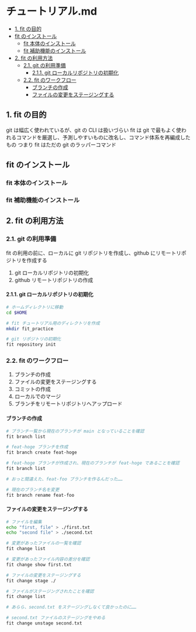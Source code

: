<!-- no toc -->
# チュートリアル.md

- [1. fit の目的](#1-fit-の目的)
- [fit のインストール](#fit-のインストール)
  - [fit 本体のインストール](#fit-本体のインストール)
  - [fit 補助機能のインストール](#fit-補助機能のインストール)
- [2. fit の利用方法](#2-fit-の利用方法)
  - [2.1. git の利用準備](#21-git-の利用準備)
    - [2.1.1. git ローカルリポジトリの初期化](#211-git-ローカルリポジトリの初期化)
  - [2.2. fit のワークフロー](#22-fit-のワークフロー)
    - [ブランチの作成](#ブランチの作成)
    - [ファイルの変更をステージングする](#ファイルの変更をステージングする)


## 1. fit の目的

git は幅広く使われているが、git の CLI は扱いづらい
fit は git で最もよく使われるコマンドを厳選し、予測しやすいものに改名し、コマンド体系を再編成したもの
つまり fit はただの git のラッパーコマンド

## fit のインストール

### fit 本体のインストール

### fit 補助機能のインストール

## 2. fit の利用方法

### 2.1. git の利用準備

fit の利用の前に、ローカルに git リポジトリを作成し、github にリモートリポジトリを作成する

1. git ローカルリポジトリの初期化
2. github リモートリポジトリの作成

#### 2.1.1. git ローカルリポジトリの初期化

```bash
# ホームディレクトリに移動
cd $HOME

# fit チュートリアル用のディレクトリを作成
mkdir fit_practice

# git リポジトリの初期化
fit repository init
```



### 2.2. fit のワークフロー

1. ブランチの作成
2. ファイルの変更をステージングする
3. コミットの作成
4. ローカルでのマージ
5. ブランチをリモートリポジトリへアップロード

#### ブランチの作成

```bash
# ブランチ一覧から現在のブランチが main となっていることを確認
fit branch list

# feat-hoge ブランチを作成
fit branch create feat-hoge

# feat-hoge ブランチが作成され、現在のブランチが feat-hoge であることを確認
fit branch list

# おっと間違えた、feat-foo ブランチを作るんだった……

# 現在のブランチ名を変更
fit branch rename feat-foo
```

#### ファイルの変更をステージングする

```bash
# ファイルを編集
echo "first, file" > ./first.txt
echo "second file" > ./second.txt

# 変更があったファイルの一覧を確認
fit change list

# 変更があったファイル内容の差分を確認
fit change show first.txt

# ファイルの変更をステージングする
fit change stage ./

# ファイルがステージングされたことを確認
fit change list

# あらら、second.txt をステージングしなくて良かったのに……

# second.txt ファイルのステージングをやめる
fit change unstage second.txt
```